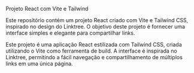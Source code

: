 Projeto React com Vite e Tailwind

Este repositório contém um projeto React criado com Vite e Tailwind CSS, inspirado no design do Linktree. O objetivo deste projeto é fornecer uma interface simples e elegante para compartilhar links.

Este projeto é uma aplicação React estilizada com Tailwind CSS, criada utilizando o Vite como ferramenta de build. A interface é inspirada no Linktree, permitindo a fácil navegação e compartilhamento de múltiplos links em uma única página.

